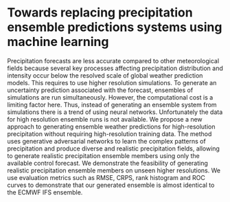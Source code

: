 # Towards replacing precipitation ensemble predictions systems using machine learning 

Precipitation forecasts are less accurate compared to other meteorological fields because several key processes affecting precipitation distribution and intensity occur below the resolved scale of global weather prediction models. This requires to use higher resolution simulations. To generate an uncertainty prediction associated with the forecast, ensembles of simulations are run simultaneously. However, the computational cost is a limiting factor here. Thus, instead of generating an ensemble system from simulations there is a trend of using neural networks. Unfortunately the data for high resolution ensemble runs is not available. We propose a new approach to generating ensemble weather predictions for high-resolution precipitation without requiring high-resolution training data. The method uses generative adversarial networks to learn the complex patterns of precipitation and produce diverse and realistic precipitation fields, allowing to generate realistic precipitation ensemble members using only the available control forecast. We demonstrate the feasibility of generating realistic precipitation ensemble members on unseen higher resolutions.
We use evaluation metrics such as RMSE, CRPS, rank histogram and ROC curves to demonstrate that our generated ensemble is almost identical to the ECMWF IFS ensemble.
